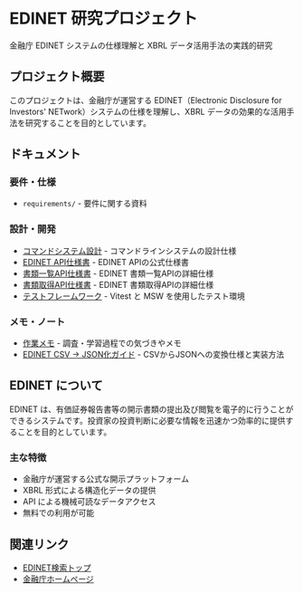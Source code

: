 # EDINET 研究プロジェクト

金融庁 EDINET システムの仕様理解と XBRL データ活用手法の実践的研究

## プロジェクト概要

このプロジェクトは、金融庁が運営する EDINET（Electronic Disclosure for Investors' NETwork）システムの仕様を理解し、XBRL データの効果的な活用手法を研究することを目的としています。

## ドキュメント

### 要件・仕様

- `requirements/` - 要件に関する資料

### 設計・開発

- [コマンドシステム設計](design/command-system.md) - コマンドラインシステムの設計仕様
- [EDINET API仕様書](design/EDINET-API-Specs.pdf) - EDINET APIの公式仕様書
- [書類一覧API仕様書](design/document-list-api-spec.md) - EDINET 書類一覧APIの詳細仕様
- [書類取得API仕様書](design/document-details-api.md) - EDINET 書類取得APIの詳細仕様
- [テストフレームワーク](design/testing-framework.md) - Vitest と MSW を使用したテスト環境

### メモ・ノート

- [作業メモ](notes/notes.md) - 調査・学習過程での気づきやメモ
- [EDINET CSV → JSON化ガイド](notes/arranging_csv_results.md) - CSVからJSONへの変換仕様と実装方法

## EDINET について

EDINET は、有価証券報告書等の開示書類の提出及び閲覧を電子的に行うことができるシステムです。投資家の投資判断に必要な情報を迅速かつ効率的に提供することを目的としています。

### 主な特徴

- 金融庁が運営する公式な開示プラットフォーム
- XBRL 形式による構造化データの提供
- API による機械可読なデータアクセス
- 無料での利用が可能

## 関連リンク

- [EDINET検索トップ](https://disclosure2.edinet-fsa.go.jp/)
- [金融庁ホームページ](https://www.fsa.go.jp/)

